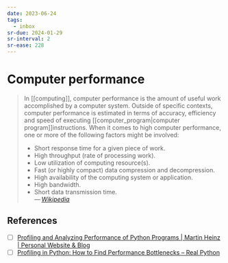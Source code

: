 ```yaml
---
date: 2023-06-24
tags:
  - inbox
sr-due: 2024-01-29
sr-interval: 2
sr-ease: 228
---
```

# Computer performance

> In [[computing]], computer performance is the amount of useful work
> accomplished by a computer system. Outside of specific contexts, computer
> performance is estimated in terms of accuracy, efficiency and speed of
> executing [[computer_program|computer program]]instructions. When it comes to
> high computer performance, one or more of the following factors might be
> involved:
>
> -   Short response time for a given piece of work.
> -   High throughput (rate of processing work).
> -   Low utilization of computing resource(s).
> -   Fast (or highly compact) data compression and decompression.
> -   High availability of the computing system or application.
> -   High bandwidth.
> -   Short data transmission time.\
> — <cite>[Wikipedia](https://en.wikipedia.org/wiki/Computer_performance)</cite>

## References

- [ ] [Profiling and Analyzing Performance of Python Programs | Martin Heinz | Personal Website & Blog](https://martinheinz.dev/blog/64)
- [ ] [Profiling in Python: How to Find Performance Bottlenecks – Real Python](https://realpython.com/python-profiling/)
